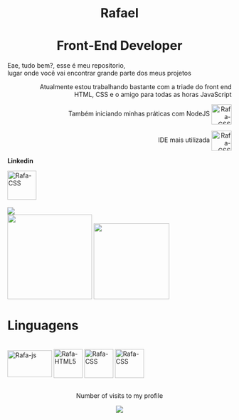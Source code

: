 <h1 align="center">Rafael</h1>
<h1 align="center">Front-End Developer</h1>

<div align="start">
   <p>Eae, tudo bem?, esse é meu repositorio,<br> lugar onde você vai encontrar grande parte dos meus projetos </p>
</div>

<div align="end">
   <p>Atualmente estou trabalhando bastante com a triade do front end <br> HTML,  CSS e o amigo para todas as horas JavaScript</p>
</div>
<div align="end">
   <p>Também iniciando minhas práticas com NodeJS <img align="center" alt="Rafa-CSS" height="45cm" width-"70cm" src="https://cdn.jsdelivr.net/gh/devicons/devicon/icons/nodejs/nodejs-original.svg"/> </p>
</div>

<div align="end">
   <p>IDE mais utilizada <img align="center" alt="Rafa-CSS" height="45cm" width-"70cm" src="https://cdn.jsdelivr.net/gh/devicons/devicon/icons/vscode/vscode-original.svg"/>
</div>


<div align="start">
   <p><strong>Linkedin</strong></p>
</div>

<div align="start">
  <a>
      <img align="center" alt="Rafa-CSS" height="65cm" width-"100cm" src="https://cdn.jsdelivr.net/gh/devicons/devicon/icons/linkedin/linkedin-original.svg" />
   </a>
</div>

<br>

<div>
   <img src="https://user-images.githubusercontent.com/99143713/178115532-9e7ef843-776a-4b04-9f37-ea0155167018.gif" align="flex-end">
</div>

<div>
   <img height="190cm" src="https://github-readme-stats.vercel.app/api?username=Rafazg&show_icons=true&theme=chartreuse-dark"/>
   <img height="170cm" src="https://github-readme-stats.vercel.app/api/top-langs/?username=Rafazg&layout=compact&theme=chartreuse-dark"/>
  
</div>
<h1>Linguagens</h1>
<div style="display: inline_block"><br/>
   <img align="center" alt="Rafa-js" height="60cm" width="100cm" src="https://cdn.jsdelivr.net/gh/devicons/devicon/icons/javascript/javascript-original.svg" />
   <img align="center" alt="Rafa-HTML5" height="65cm" width-"100cm" src="https://cdn.jsdelivr.net/gh/devicons/devicon/icons/html5/html5-original.svg" />
   <img align="center" alt="Rafa-CSS" height="65cm" width-"100cm" src="https://cdn.jsdelivr.net/gh/devicons/devicon/icons/css3/css3-original.svg" /> 
   <img align="center" alt="Rafa-CSS" height="65cm" width-"100cm" src="https://cdn.jsdelivr.net/gh/devicons/devicon/icons/nodejs/nodejs-original.svg" />
   
</div>
<br>
<p align="center"> Number of visits to my profile</p>
<p align="center"> <img align="center" src="https://profile-counter.glitch.me/rafazg/count.svg"></p> 

